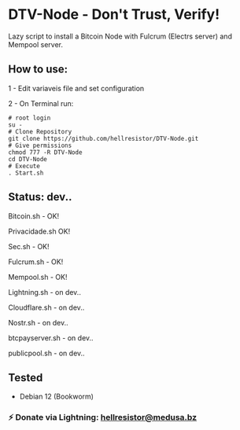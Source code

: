 # DTV-Node - Don't Trust, Verify!
Lazy script to install a Bitcoin Node with Fulcrum (Electrs server) and Mempool server.


## How to use:
1 - Edit  variaveis  file and set configuration

2 - On Terminal run:
```
# root login
su -
# Clone Repository
git clone https://github.com/hellresistor/DTV-Node.git
# Give permissions
chmod 777 -R DTV-Node
cd DTV-Node
# Execute
. Start.sh
```


## Status: dev..
Bitcoin.sh - OK!

Privacidade.sh OK!

Sec.sh - OK!

Fulcrum.sh - OK!

Mempool.sh - OK!


Lightning.sh - on dev..

Cloudflare.sh - on dev..

Nostr.sh - on dev..

btcpayserver.sh - on dev..

publicpool.sh - on dev..


## Tested
 - Debian 12 (Bookworm)


### ⚡ Donate via Lightning: hellresistor@medusa.bz
